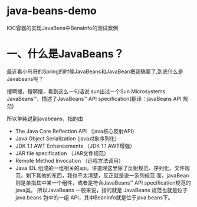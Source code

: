 # java-beans-demo
IOC容器的实现JavaBens中BenaInfo的测试案例
# 一、什么是JavaBeans？
最近看小马哥的Spring的时候JavaBeans和JavaBean把我搞蒙了,到底什么是Javabeans呢？

搜啊搜，搜啊搜，看到这么一句话说 sun出过一个Sun Microsystems JavaBeans™，描述了JavaBeans™ API specification(翻译：javaBeans  API   规范)

所以单纯说到javabeans，指的由
- The Java Core Reflection API （java核心反射API）
- Java Object Serialization (java对象序列化)
- JDK 1.1 AWT Enhancements （JDK 1.1 AWT增强）
- JAR file specification （JAR文件规范）
- Remote Method Invocation （远程方法调用）
- Java IDL
组成的一组相关的api，讲道理这里除了反射规范、序列化、文件规范，剩下其他的东西，我也不太清楚，反正就是说一系列规范
而，javaBean则是单指其中某一个组件，或者是符合JavaBeans™ API specification规范的java类。
所以JavaBeans 一般来说，指的就是 JavaBeans 规范也就是位于 java.beans 包中的一组 API，其中BeanInfo就是位于java.beans下。

